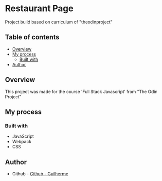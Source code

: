 # Restaurant Page

Project build based on curriculum of "theodinproject"

## Table of contents

- [Overview](#overview)
- [My process](#my-process)
  - [Built with](#built-with)
- [Author](#author)

## Overview

This project was made for the course 'Full Stack Javascript' from "The Odin Project"

## My process

### Built with

- JavaScript
- Webpack
- CSS

## Author

- Github - [Github - Guilherme](https://github.com/guilhermesc-6/)
